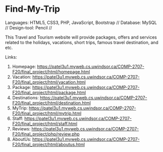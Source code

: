 # Find-My-Trip
Languages: HTML5, CSS3, PHP, JavaScript, Bootstrap //
Database: MySQL //
Design-tool: Pencil //

This Travel and Tourism website will provide packages, offers and services related to the holidays, vacations, short trips, famous travel destination, and etc.

Links:

1. Homepage: https://patel3u1.myweb.cs.uwindsor.ca/COMP-2707-F20/final_project/html/homepage.html
2. Vacation: https://patel3u1.myweb.cs.uwindsor.ca/COMP-2707-F20/final_project/html/vacation.html
3. Package: https://patel3u1.myweb.cs.uwindsor.ca/COMP-2707-F20/final_project/html/package.html
4. Destinations: https://patel3u1.myweb.cs.uwindsor.ca/COMP-2707-F20/final_project/html/destination.html
5. MyTrip: https://patel3u1.myweb.cs.uwindsor.ca/COMP-2707-F20/final_project/html/mytrip.html
6. Staff: https://patel3u1.myweb.cs.uwindsor.ca/COMP-2707-F20/final_project/html/staff.html
7. Reviews: https://patel3u1.myweb.cs.uwindsor.ca/COMP-2707-F20/final_project/php/review.php
8. AboutUs: https://patel3u1.myweb.cs.uwindsor.ca/COMP-2707-F20/final_project/html/aboutus.html
